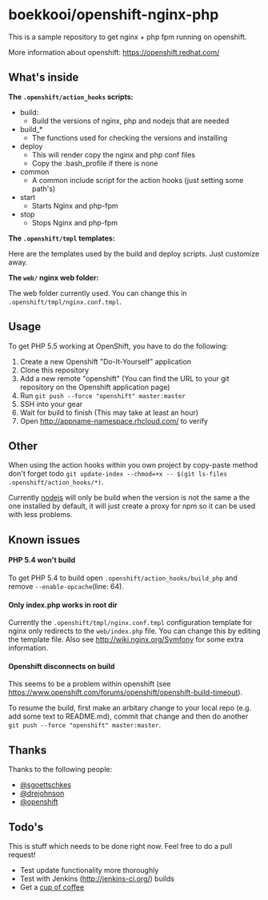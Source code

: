 # boekkooi/openshift-nginx-php
This is a sample repository to get nginx + php fpm running on openshift.

More information about openshift: https://openshift.redhat.com/

## What's inside

**The `.openshift/action_hooks` scripts:**

* build:
    - Build the versions of nginx, php and nodejs that are needed
* build_*
    - The functions used for checking the versions and installing
* deploy
    - This will render copy the nginx and php conf files
    - Copy the .bash_profile if there is none
* common
    - A common include script for the action hooks (just setting some path's)
* start
    - Starts Nginx and php-fpm
* stop
    - Stops Nginx and php-fpm

**The `.openshift/tmpl` templates:**

Here are the templates used by the build and deploy scripts.
Just customize away.

**The `web/` nginx web folder:**

The web folder currently used. You can change this in `.openshift/tmpl/nginx.conf.tmpl`.

## Usage

To get PHP 5.5 working at OpenShift, you have to do the following:

1. Create a new Openshift "Do-It-Yourself" application
2. Clone this repository
3. Add a new remote "openshift" (You can find the URL to your git repository
   on the Openshift application page)
4. Run `git push --force "openshift" master:master`
5. SSH into your gear
7. Wait for build to finish (This may take at least an hour)
8. Open http://appname-namespace.rhcloud.com/ to verify

## Other

When using the action hooks within you own project by copy-paste method don't forget todo `git update-index --chmod=+x -- $(git ls-files .openshift/action_hooks/*)`.

Currently [nodejs](http://nodejs.org/) will only be build when the version is not the same a the one installed by default, it will just create a proxy for npm so it can be used with less problems.

## Known issues

#### PHP 5.4 won't build
To get PHP 5.4 to build open `.openshift/action_hooks/build_php` and remove `--enable-opcache`(line: 64).

#### Only index.php works in root dir
Currently the `.openshift/tmpl/nginx.conf.tmpl` configuration template for nginx only redirects to the `web/index.php` file.
You can change this by editing the template file. Also see http://wiki.nginx.org/Symfony for some extra information.

#### Openshift disconnects on build
This seems to be a problem within openshift (see https://www.openshift.com/forums/openshift/openshift-build-timeout).

To resume the build, first make an arbitary change to your local repo (e.g. add some text to README.md), commit that change and then do another `git push --force "openshift" master:master`. 
## Thanks

Thanks to the following people:

* [@sgoettschkes](https://github.com/Sgoettschkes)
* [@drejohnson](https://github.com/drejohnson)
* [@openshift](https://github.com/openshift/)

## Todo's
This is stuff which needs to be done right now. Feel free to do a pull request!

* Test update functionality more thoroughly
* Test with Jenkins (http://jenkins-ci.org/) builds
* Get a [cup of coffee](https://www.gittip.com/Warnar%20Boekkooi/)

